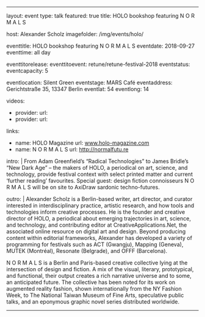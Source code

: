 ---
layout: event
type: talk
featured: true
title: HOLO bookshop featuring N O R M A L S

host: Alexander Scholz
imagefolder: /img/events/holo/

eventtitle: HOLO bookshop featuring N O R M A L S
eventdate: 2018-09-27
eventtime: all day

eventtitorelease:
eventtitoevent: retune/retune-festival-2018
eventstatus:
eventcapacity: 5

eventlocation: Silent Green
eventstage: MARS Café
eventaddress: Gerichtstraße 35, 13347 Berlin
eventlat: 54
eventlong: 14


videos:
  - provider:
    url:
  - provider:
    url:

links:
  - name: HOLO Magazine
    url: www.holo-magazine.com
  - name: N O R M A L S
    url: http://normalfutu.re

intro: |
  From Adam Greenfield’s “Radical Technologies” to James Bridle’s “New Dark Age” – the makers of HOLO, a periodical on art, science, and technology, provide festival context with select printed matter and current ‘further reading’ favourites. Special guest: design fiction connoisseurs N O R M A L S will be on site to AxiDraw sardonic techno-futures.

outro: |
  Alexander Scholz is a Berlin-based writer, art director, and curator interested in interdisciplinary practice, artistic research, and how tools and technologies inform creative processes. He is the founder and creative director of HOLO, a periodical about emerging trajectories in art, science, and technology, and contributing editor at CreativeApplications.Net, the associated online resource on digital art and design. Beyond producing content within editorial frameworks, Alexander has developed a variety of programming for festivals such as ACT (Gwangju), Mapping (Geneva), MUTEK (Montréal), Resonate (Belgrade), and OFFF (Barcelona).
  
  N O R M A L S is a Berlin and Paris-based creative collective lying at the intersection of design and fiction. A mix of the visual, literary, prototypical, and functional, their output creates a rich narrative universe and to some, an anticipated future. The collective has been noted for its work on augmented reality fashion, shown internationally from the NY Fashion Week, to The National Taiwan Museum of Fine Arts, speculative public talks, and an eponymous graphic novel series distributed worldwide.
  
  ---
